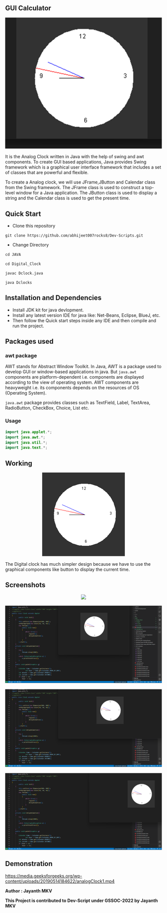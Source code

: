 ## GUI Calculator

<p align="center">
<img src="./Images/ac1.png">
</p>

It is the Analog Clock written in Java with the help of swing and awt components. To create GUI based applications, Java provides Swing framework which is a graphical user interface framework that includes a set of classes that are powerful and flexible.

To create a Analog clock, we will use JFrame,JButton and Calendar class from the Swing framework. The JFrame class is used to construct a top-level window for a Java application. The JButton class is used to display a string and the Calendar class is used to get the present time.

## **Quick Start**
- Clone this repository

``` 
git clone https://github.com/abhijeet007rocks8/Dev-Scripts.git
```
- Change Directory

```
cd JAVA
```
```
cd Digital_Clock
```
```
javac Dclock.java
```
```
java Dclocks
```

## **Installation and Dependencies**
- Install JDK kit for java devlopment.
- Install any latest version IDE for java like: Net-Beans, Eclipse, BlueJ, etc.
- Then follow the Quick start steps inside any IDE and then compile and run the project.

## Packages used

### awt package
AWT stands for Abstract Window Toolkit. In Java, AWT is a package used to develop GUI or window-based applications in java.
But `java.awt` components are platform-dependent i.e. components are displayed according to the view of operating system. AWT components are heavyweight i.e. its components depends on the resources of OS (Operating System).

`java.awt` package provides classes such as TextField, Label, TextArea, RadioButton, CheckBox, Choice, List etc.

### Usage

```java
import java.applet.*;  
import java.awt.*;  
import java.util.*;  
import java.text.*;  
```

## Working 

<p align="center">
<img src="./Images/ac.png">
</p>

The Digital clock has much simpler design because we have to use the graphical components like button to display the current time.


## Screenshots

<p align="center">
  
<img src="./Images/ac2.png">
  <br>
  <br>
<img src="./Images/a.png">
  <br>
  <br>
<img src="./Images/b.png">
  <br>
  <br>
<img src="./Images/c.png">
</p>


## Demonstration
https://media.geeksforgeeks.org/wp-content/uploads/20190514184622/analogClock1.mp4

**Author : Jayanth MKV**

**This Project is contributed to Dev-Script under GSSOC-2022 by Jayanth MKV**